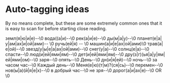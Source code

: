 # Auto-tagging ideas

By no means complete, but these are some extremely common ones that it is easy to scan for before starting close reading.

земл(я|ю|и|е)--<nature>\0</nature>
вода((а|и)--<nature>\0</nature>
рек(а|и|е)--<nature>\0</nature>
ды(м|а|у)--<industry>\0</industry>
планет(е|а|у|ам|ах|и|ой|ами)-- <nature>\0</nature>
ручь(ей|я) -- <nature>\0</nature>
машин(а|и|е|ах|ой|ами)<industry>\0</industry>
трав(а|е|ой)--<nature>\0</nature>
звезд(у|ы|е|а|ах|ой|ами)--<nature>\0</nature>
снег(у|а)--<nature>\0</nature>
солнц(е|а)--<nature>\0</nature>
спасти--<defense>\0</defense>
люд(и|ей|ями|ям)--<community>\0</community>
дет(и|ей|ями|ям)--<community>\0</community>
дру(з|г)(ья|а|у|ям|ей|ями|ом)--<community>\0</community>
заря--<nature>\0</nature>
опять--<time>\0</time>
День--<time>\0</time>
дн(и|я|ей)--<time>\0</time>
ночь--<time>\0</time>
за часом час--<time>\0</time>
Каждый день--<time>\0</time>
Меня(е|ю)(т|м)?(ся|сь)--<change>\0</change>
перемен--<change>\0</change>
нов(ы|а)(й|я|е|х)--<change>\0</change>
в добрый час--<hope>\0</hope>
не зря--<hope>\0</hope>
дорог(а|и|ах|е)--<industry>\0</industry> OR <change>\0</change>
